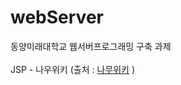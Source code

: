 # webServer

동양미래대학교 웹서버프로그래밍 구축 과제  
<br>
JSP - 나우위키 (출처 : [나무위키](https://namu.wiki/w/%EB%82%98%EB%AC%B4%EC%9C%84%ED%82%A4:%EB%8C%80%EB%AC%B8) )
